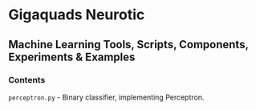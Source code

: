 # Gigaquads Neurotic
## Machine Learning Tools, Scripts, Components, Experiments & Examples

### Contents
`perceptron.py` - Binary classifier, implementing Perceptron.

